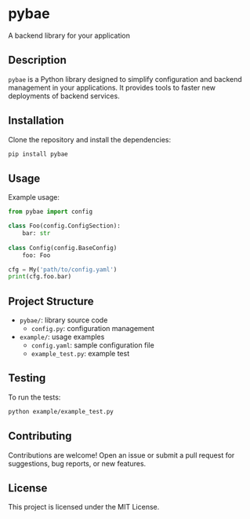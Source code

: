 # pybae
A backend library for your application

## Description
`pybae` is a Python library designed to simplify configuration and backend management in your applications. It provides tools to faster new deployments of backend services.


## Installation

Clone the repository and install the dependencies:
```bash
pip install pybae
```

## Usage

Example usage:
```python
from pybae import config

class Foo(config.ConfigSection):
    bar: str
   
class Config(config.BaseConfig)
    foo: Foo

cfg = My('path/to/config.yaml')
print(cfg.foo.bar)
```

## Project Structure

- `pybae/`: library source code
  - `config.py`: configuration management
- `example/`: usage examples
  - `config.yaml`: sample configuration file
  - `example_test.py`: example test

## Testing

To run the tests:
```bash
python example/example_test.py
```

## Contributing

Contributions are welcome! Open an issue or submit a pull request for suggestions, bug reports, or new features.

## License

This project is licensed under the MIT License.

